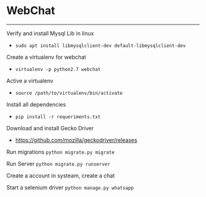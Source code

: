 # WebChat

---
Verify and install Mysql Lib in linux
- `sudo apt install libmysqlclient-dev default-libmysqlclient-dev`

Create a virtualenv for webchat
- `virtualenv -p python2.7 webchat`

Active a virtualenv
- `source /path/to/virtualenv/bin/activate`

Install all dependencies 
- `pip install -r requeriments.txt`

Download and install Gecko Driver
- https://github.com/mozilla/geckodriver/releases



Run migrations
`python migrate.py migrate`

Run Server
`python migrate.py runserver`

Create a account in systeam, create a chat

Start a selenium driver
`python manage.py whatsapp`

